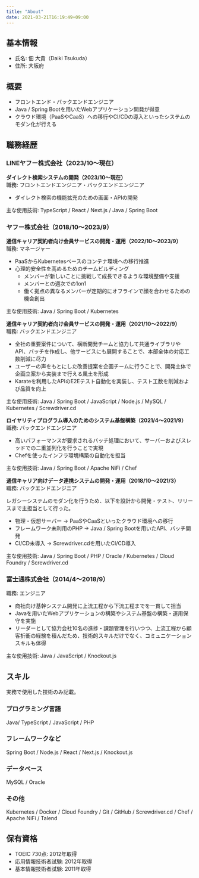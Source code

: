 ```yaml
---
title: "About"
date: 2021-03-21T16:19:49+09:00
---
```


## 基本情報
- 氏名:  佃 大貴（Daiki Tsukuda）
- 住所: 大阪府

## 概要
- フロントエンド・バックエンドエンジニア
- Java / Spring Bootを用いたWebアプリケーション開発が得意
- クラウド環境（PaaSやCaaS）への移行やCI/CDの導入といったシステムのモダン化が行える

## 職務経歴
### LINEヤフー株式会社（2023/10〜現在）
**ダイレクト検索システムの開発（2023/10〜現在）**  
職務: フロントエンドエンジニア・バックエンドエンジニア

- ダイレクト検索の機能拡充のための画面・APIの開発

主な使用技術: TypeScript / React / Next.js / Java / Spring Boot

### ヤフー株式会社（2018/10〜2023/9）
**通信キャリア契約者向け会員サービスの開発・運用（2022/10〜2023/9）**  
職務: マネージャー

- PaaSからKubernetesベースのコンテナ環境への移行推進
- 心理的安全性を高めるためのチームビルディング
  - メンバーが新しいことに挑戦して成長できるような環境整備や支援
  - メンバーとの週次での1on1
  - 働く拠点の異なるメンバーが定期的にオフラインで顔を合わせるための機会創出

主な使用技術: Java / Spring Boot / Kubernetes

**通信キャリア契約者向け会員サービスの開発・運用（2021/10〜2022/9）**  
職務: バックエンドエンジニア

- 全社の重要案件について、横断開発チームと協力して共通ライブラリやAPI、バッチを作成し、他サービスにも展開することで、本部全体の対応工数削減に尽力
- ユーザーの声をもとにした改善提案を企画チームに行うことで、開発主体で企画立案から実装まで行える風土を形成
- Karateを利用したAPIのE2Eテスト自動化を実装し、テスト工数を削減および品質を向上

主な使用技術: Java / Spring Boot / JavaScript / Node.js / MySQL / Kubernetes / Screwdriver.cd

**ロイヤリティプログラム導入のためのシステム基盤構築（2021/4〜2021/9）**  
職務: バックエンドエンジニア

- 高いパフォーマンスが要求されるバッチ処理において、サーバーおよびスレッドでの二重並列化を行うことで実現
- Chefを使ったインフラ環境構築の自動化を担当

主な使用技術: Java / Spring Boot / Apache NiFi / Chef

**通信キャリア向けデータ連携システムの開発・運用（2018/10〜2021/3）**  
職務: バックエンドエンジニア

レガシーシステムのモダン化を行うため、以下を設計から開発・テスト、リリースまで主担当として行った。

- 物理・仮想サーバー → PaaSやCaaSといったクラウド環境への移行
- フレームワーク未利用のPHP → Java / Spring Bootを用いたAPI、バッチ開発
- CI/CD未導入 → Screwdriver.cdを用いたCI/CD導入

主な使用技術: Java / Spring Boot / PHP / Oracle / Kubernetes / Cloud Foundry / Screwdriver.cd

### 富士通株式会社（2014/4〜2018/9）
職務: エンジニア

- 商社向け基幹システム開発に上流工程から下流工程までを一貫して担当
- Javaを用いたWebアプリケーションの構築やシステム基盤の構築・運用保守を実施
- リーダーとして協力会社10名の進捗・課題管理を行いつつ、上流工程から顧客折衝の経験を積んだため、技術的スキルだけでなく、コミュニケーションスキルも体得

主な使用技術: Java / JavaScript / Knockout.js

## スキル
実務で使用した技術のみ記載。
### プログラミング言語
Java/ TypeScript / JavaScript / PHP

### フレームワークなど
Spring Boot / Node.js / React / Next.js / Knockout.js

### データベース
MySQL / Oracle

### その他
Kubernetes / Docker / Cloud Foundry / Git / GitHub / Screwdriver.cd / Chef / Apache NiFi / Talend

## 保有資格
- TOEIC 730点: 2012年取得
- 応用情報技術者試験: 2012年取得
- 基本情報技術者試験: 2011年取得

